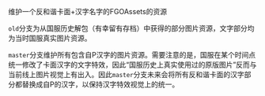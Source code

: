 维护一个反和谐卡面+汉字名字的FGOAssets的资源

`old`分支为从国服历史解包（有幸留有存档）中获得的部分图片资源，文字部分均为当时国服真实图片资源。

`master`分支维护所有包含自P汉字的图片资源。需要注意的是，国服在某个时间点统一修改了卡面汉字的文字特效，因此“国服历史上真实使用过的原版图片”反而与当前线上图片视觉上有出入。因此`master`分支未来会将所有反和谐卡面的汉字部分都替换成自P的汉字，以保持汉字特效视觉上的统一。
